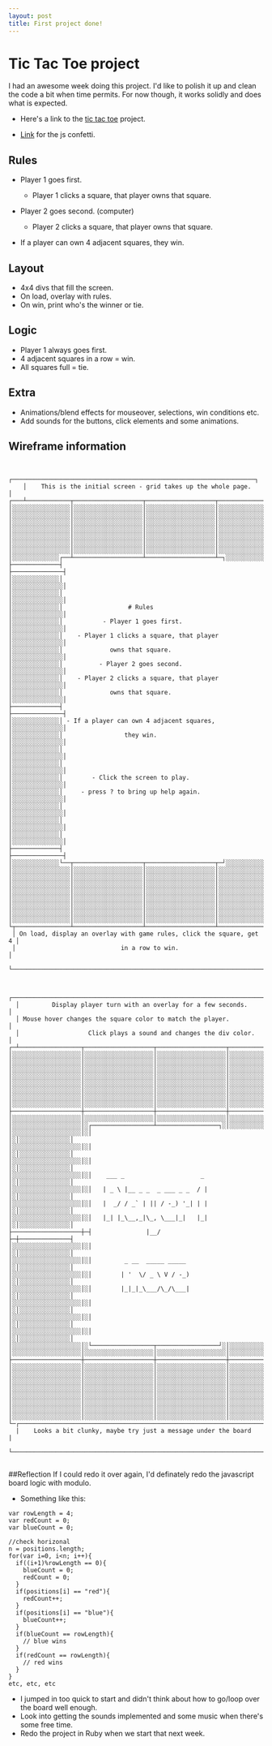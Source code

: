 ```yaml
---
layout: post
title: First project done!
---
```


# Tic Tac Toe project

I had an awesome week doing this project. I'd like to polish it up and clean the code a bit when time permits. For now though, it works solidly and does what is expected.

- Here's a link to the [tic tac toe](http://joelbrewster.com/tictactoe/) project.

- [Link](http://codepen.io/Event_Horizon/pen/wBKVQN) for the js confetti.


## Rules
- Player 1 goes first.
    - Player 1 clicks a square, that player owns that square.
- Player 2 goes second. (computer)
    - Player 2 clicks a square, that player owns that square.

- If a player can own 4 adjacent squares, they win.


## Layout
- 4x4 divs that fill the screen.
- On load, overlay with rules.
- On win, print who's the winner or tie.

## Logic
- Player 1 always goes first.
- 4 adjacent squares in a row = win.
- All squares full = tie.

## Extra
- Animations/blend effects for mouseover, selections, win conditions etc.
- Add sounds for the buttons, click elements and some animations.


## Wireframe information

```

    ┌───────────────────────────────────────────────────────────────────┐
    │    This is the initial screen - grid takes up the whole page.     │
┌───┴────────────┬───────────────────┬───────────────────┬──────────────┴─┐
│░░░░░░░░░░░░░░░░│░░░░░░░░░░░░░░░░░░░│░░░░░░░░░░░░░░░░░░░│░░░░░░░░░░░░░░░░│
│░░░░░░░░░░░░░░░░│░░░░░░░░░░░░░░░░░░░│░░░░░░░░░░░░░░░░░░░│░░░░░░░░░░░░░░░░│
│░░░░░░░░░░░░░░░░│░░░░░░░░░░░░░░░░░░░│░░░░░░░░░░░░░░░░░░░│░░░░░░░░░░░░░░░░│
│░░░░░░░░░░░░░░░░│░░░░░░░░░░░░░░░░░░░│░░░░░░░░░░░░░░░░░░░│░░░░░░░░░░░░░░░░│
│░░░░░░░░░░░░░░░░│░░░░░░░░░░░░░░░░░░░│░░░░░░░░░░░░░░░░░░░│░░░░░░░░░░░░░░░░│
│░░░░░░░░░░░░░░░░│░░░░░░░░░░░░░░░░░░░│░░░░░░░░░░░░░░░░░░░│░░░░░░░░░░░░░░░░│
│░░░░░░░░░░░░░░░░│░░░░░░░░░░░░░░░░░░░│░░░░░░░░░░░░░░░░░░░│░░░░░░░░░░░░░░░░│
│░░░░░░░░░░░░░┌──┴───────────────────┴───────────────────┴─┐░░░░░░░░░░░░░░│
├─────────────┤                                            ├──────────────┤
│░░░░░░░░░░░░░│                                            │░░░░░░░░░░░░░░│
│░░░░░░░░░░░░░│                                            │░░░░░░░░░░░░░░│
│░░░░░░░░░░░░░│                  # Rules                   │░░░░░░░░░░░░░░│
│░░░░░░░░░░░░░│           - Player 1 goes first.           │░░░░░░░░░░░░░░│
│░░░░░░░░░░░░░│    - Player 1 clicks a square, that player │░░░░░░░░░░░░░░│
│░░░░░░░░░░░░░│             owns that square.              │░░░░░░░░░░░░░░│
│░░░░░░░░░░░░░│          - Player 2 goes second.           │░░░░░░░░░░░░░░│
│░░░░░░░░░░░░░│    - Player 2 clicks a square, that player │░░░░░░░░░░░░░░│
│░░░░░░░░░░░░░│             owns that square.              │░░░░░░░░░░░░░░│
├─────────────┤                                            ├──────────────┤
│░░░░░░░░░░░░░│ - If a player can own 4 adjacent squares,  │░░░░░░░░░░░░░░│
│░░░░░░░░░░░░░│                 they win.                  │░░░░░░░░░░░░░░│
│░░░░░░░░░░░░░│                                            │░░░░░░░░░░░░░░│
│░░░░░░░░░░░░░│                                            │░░░░░░░░░░░░░░│
│░░░░░░░░░░░░░│        - Click the screen to play.         │░░░░░░░░░░░░░░│
│░░░░░░░░░░░░░│     - press ? to bring up help again.      │░░░░░░░░░░░░░░│
│░░░░░░░░░░░░░│                                            │░░░░░░░░░░░░░░│
│░░░░░░░░░░░░░│                                            │░░░░░░░░░░░░░░│
│░░░░░░░░░░░░░│                                            │░░░░░░░░░░░░░░│
├─────────────┤                                            ├──────────────┤
│░░░░░░░░░░░░░└──┬───────────────────┬───────────────────┬─┘░░░░░░░░░░░░░░│
│░░░░░░░░░░░░░░░░│░░░░░░░░░░░░░░░░░░░│░░░░░░░░░░░░░░░░░░░│░░░░░░░░░░░░░░░░│
│░░░░░░░░░░░░░░░░│░░░░░░░░░░░░░░░░░░░│░░░░░░░░░░░░░░░░░░░│░░░░░░░░░░░░░░░░│
│░░░░░░░░░░░░░░░░│░░░░░░░░░░░░░░░░░░░│░░░░░░░░░░░░░░░░░░░│░░░░░░░░░░░░░░░░│
│░░░░░░░░░░░░░░░░│░░░░░░░░░░░░░░░░░░░│░░░░░░░░░░░░░░░░░░░│░░░░░░░░░░░░░░░░│
│░░░░░░░░░░░░░░░░│░░░░░░░░░░░░░░░░░░░│░░░░░░░░░░░░░░░░░░░│░░░░░░░░░░░░░░░░│
│░░░░░░░░░░░░░░░░│░░░░░░░░░░░░░░░░░░░│░░░░░░░░░░░░░░░░░░░│░░░░░░░░░░░░░░░░│
│░░░░░░░░░░░░░░░░│░░░░░░░░░░░░░░░░░░░│░░░░░░░░░░░░░░░░░░░│░░░░░░░░░░░░░░░░│
│░░░░░░░░░░░░░░░░│░░░░░░░░░░░░░░░░░░░│░░░░░░░░░░░░░░░░░░░│░░░░░░░░░░░░░░░░│
└┬───────────────┴───────────────────┴───────────────────┴──────────────┬─┘
 │ On load, display an overlay with game rules, click the square, get 4 │
 │                             in a row to win.                         │
 └──────────────────────────────────────────────────────────────────────┘


  ┌─────────────────────────────────────────────────────────────────────┐
  │         Display player turn with an overlay for a few seconds.      │
  │ Mouse hover changes the square color to match the player.           │
  │                   Click plays a sound and changes the div color.    │
┌─┴─────────────────┬───────────────────┬───────────────────┬───────────┴──┐
│░░░░░░░░░░░░░░░░░░░│░░░░░░░░░░░░░░░░░░░│░░░░░░░░░░░░░░░░░░░│░░░░░░░░░░░░░░│
│░░░░░░░░░░░░░░░░░░░│░░░░░░░░░░░░░░░░░░░│░░░░░░░░░░░░░░░░░░░│░░░░░░░░░░░░░░│
│░░░░░░░░░░░░░░░░░░░│░░░░░░░░░░░░░░░░░░░│░░░░░░░░░░░░░░░░░░░│░░░░░░░░░░░░░░│
│░░░░░░░░░░░░░░░░░░░│░░░░░░░░░░░░░░░░░░░│░░░░░░░░░░░░░░░░░░░│░░░░░░░░░░░░░░│
│░░░░░░░░░░░░░░░░░░░│░░░░░░░░░░░░░░░░░░░│░░░░░░░░░░░░░░░░░░░│░░░░░░░░░░░░░░│
│░░░░░░░░░░░░░░░░░░░│░░░░░░░░░░░░░░░░░░░│░░░░░░░░░░░░░░░░░░░│░░░░░░░░░░░░░░│
│░░░░░░░░░░░░░░░░░░░│░░░░░░░░░░░░░░░░░░░│░░░░░░░░░░░░░░░░░░░│░░░░░░░░░░░░░░│
│░░░░░░░░░░░░░░░░░░░│░░░░░░░░░░░░░░░░░░░│░░░░░░░░░░░░░░░░░░░│░░░░░░░░░░░░░░│
├───────────────────┼───────────────────┼───────────────────┼──────────────┤
│░░░░░░░░░░░░░░░░░░░│░░░░░░░░░░░░░░░░░░░│░░░░░░░░░░░░░░░░░░░│░░░░░░░░░░░░░░│
│░░░░░░░░░░░░░░░░░░░│░┌─────────────────┴─────────────────┐░│░░░░░░░░░░░░░░│
│░░░░░░░░░░░░░░░░░░░│░│                                   │░│░░░░░░░░░░░░░░│
│░░░░░░░░░░░░░░░░░░░│░│                                   │░│░░░░░░░░░░░░░░│
│░░░░░░░░░░░░░░░░░░░│░│                                   │░│░░░░░░░░░░░░░░│
│░░░░░░░░░░░░░░░░░░░│░│    ___ _                     _    │░│░░░░░░░░░░░░░░│
│░░░░░░░░░░░░░░░░░░░│░│   | _ \ |__ _ _  _ ___ _ _  / |   │░│░░░░░░░░░░░░░░│
│░░░░░░░░░░░░░░░░░░░│░│   |  _/ / _` | || / -_) '_| | |   │░│░░░░░░░░░░░░░░│
│░░░░░░░░░░░░░░░░░░░│░│   |_| |_\__,_|\_, \___|_|   |_|   │░│░░░░░░░░░░░░░░│
├───────────────────┼─┤               |__/                ├─┼──────────────┤
│░░░░░░░░░░░░░░░░░░░│░│                                   │░│░░░░░░░░░░░░░░│
│░░░░░░░░░░░░░░░░░░░│░│         _ __  _____ _____         │░│░░░░░░░░░░░░░░│
│░░░░░░░░░░░░░░░░░░░│░│        | '  \/ _ \ V / -_)        │░│░░░░░░░░░░░░░░│
│░░░░░░░░░░░░░░░░░░░│░│        |_|_|_\___/\_/\___|        │░│░░░░░░░░░░░░░░│
│░░░░░░░░░░░░░░░░░░░│░│                                   │░│░░░░░░░░░░░░░░│
│░░░░░░░░░░░░░░░░░░░│░│                                   │░│░░░░░░░░░░░░░░│
│░░░░░░░░░░░░░░░░░░░│░│                                   │░│░░░░░░░░░░░░░░│
│░░░░░░░░░░░░░░░░░░░│░└─────────────────┬─────────────────┘░│░░░░░░░░░░░░░░│
│░░░░░░░░░░░░░░░░░░░│░░░░░░░░░░░░░░░░░░░│░░░░░░░░░░░░░░░░░░░│░░░░░░░░░░░░░░│
├───────────────────┼───────────────────┼───────────────────┼──────────────┤
│░░░░░░░░░░░░░░░░░░░│░░░░░░░░░░░░░░░░░░░│░░░░░░░░░░░░░░░░░░░│░░░░░░░░░░░░░░│
│░░░░░░░░░░░░░░░░░░░│░░░░░░░░░░░░░░░░░░░│░░░░░░░░░░░░░░░░░░░│░░░░░░░░░░░░░░│
│░░░░░░░░░░░░░░░░░░░│░░░░░░░░░░░░░░░░░░░│░░░░░░░░░░░░░░░░░░░│░░░░░░░░░░░░░░│
│░░░░░░░░░░░░░░░░░░░│░░░░░░░░░░░░░░░░░░░│░░░░░░░░░░░░░░░░░░░│░░░░░░░░░░░░░░│
│░░░░░░░░░░░░░░░░░░░│░░░░░░░░░░░░░░░░░░░│░░░░░░░░░░░░░░░░░░░│░░░░░░░░░░░░░░│
│░░░░░░░░░░░░░░░░░░░│░░░░░░░░░░░░░░░░░░░│░░░░░░░░░░░░░░░░░░░│░░░░░░░░░░░░░░│
│░░░░░░░░░░░░░░░░░░░│░░░░░░░░░░░░░░░░░░░│░░░░░░░░░░░░░░░░░░░│░░░░░░░░░░░░░░│
│░░░░░░░░░░░░░░░░░░░│░░░░░░░░░░░░░░░░░░░│░░░░░░░░░░░░░░░░░░░│░░░░░░░░░░░░░░│
└─┌──────────────────────────────────────────────────────────────────────┐─┘
  |    Looks a bit clunky, maybe try just a message under the board      |
  └──────────────────────────────────────────────────────────────────────┘


```

##Reflection
If I could redo it over again, I'd definately redo the javascript board logic with modulo.
- Something like this:
```
var rowLength = 4;
var redCount = 0;
var blueCount = 0;

//check horizonal
n = positions.length;
for(var i=0, i<n; i++){
  if((i+1)%rowLength == 0){
    blueCount = 0;
    redCount = 0;
  }
  if(positions[i] == "red"){
    redCount++;
  }
  if(positions[i] == "blue"){
    blueCount++;
  }
  if(blueCount == rowLength){
    // blue wins
  }
  if(redCount == rowLength){
    // red wins
  }
}
etc, etc, etc
```

- I jumped in too quick to start and didn't think about how to go/loop over the board well enough.
- Look into getting the sounds implemented and some music when there's some free time.
- Redo the project in Ruby when we start that next week.
